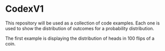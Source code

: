 # CodexV1
This repository will be used as a collection of code examples. Each one is
used to show the distribution of outcomes for a probability distribution.

The first example is displaying the distribution of heads in 100 flips of a coin.
